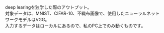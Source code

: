 deep learingを独学した際のアウトプット。  
対象データは、MNIST、CIFAR-10、不織布画像で、使用したニューラルネットワークモデルはVGG。  
入力するデータはローカルにあるので、私のPC上でのみ動くものです。
